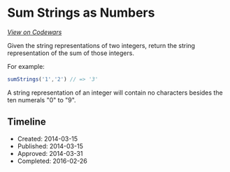 # Sum Strings as Numbers
[*View on Codewars*](https://www.codewars.com/kata/sum-strings-as-numbers)

Given the string representations of two integers, return the string representation of the sum of those integers.

For example:
```javascript
sumStrings('1','2') // => '3'
```

A string representation of an integer will contain no characters besides the ten numerals "0" to "9".

## Timeline
- Created: 2014-03-15
- Published: 2014-03-15
- Approved: 2014-03-31
- Completed: 2016-02-26